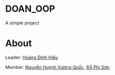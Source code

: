 # DOAN_OOP

A simple project

# About
Leader: [Hoàng Đình Hiếu](https://www.facebook.com/ao.lncb/)
    
Member: [Nguyễn Huỳnh Vương Quốc](https://www.facebook.com/43xquocnguyen), [Đỗ Phi Sơn](https://www.facebook.com/dophison2002).
